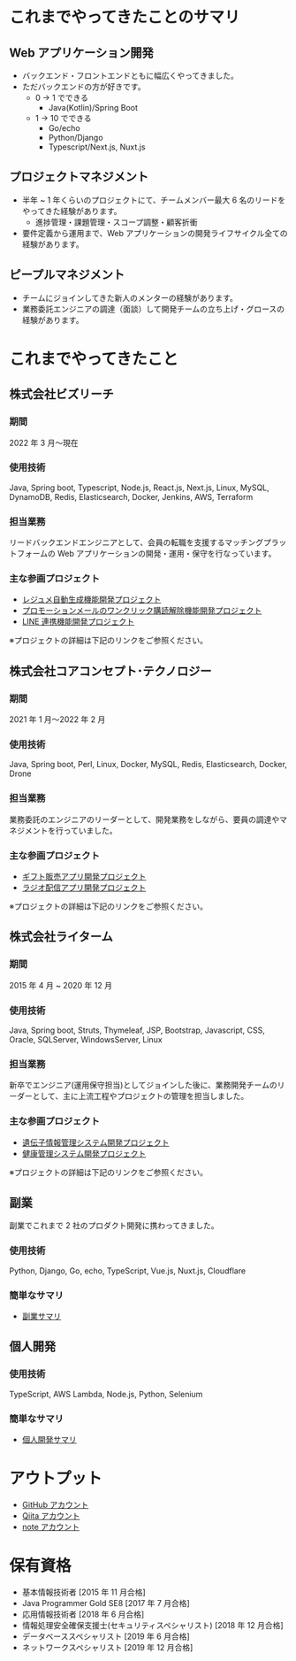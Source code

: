 # これまでやってきたことのサマリ

## Web アプリケーション開発

- バックエンド・フロントエンドともに幅広くやってきました。
- ただバックエンドの方が好きです。
  - 0 -> 1 でできる
    - Java(Kotlin)/Spring Boot
  - 1 -> 10 でできる
    - Go/echo
    - Python/Django
    - Typescript/Next.js, Nuxt.js

## プロジェクトマネジメント

- 半年 ~ 1 年くらいのプロジェクトにて、チームメンバー最大 6 名のリードをやってきた経験があります。
  - 進捗管理・課題管理・スコープ調整・顧客折衝
- 要件定義から運用まで、Web アプリケーションの開発ライフサイクル全ての経験があります。

## ピープルマネジメント

- チームにジョインしてきた新人のメンターの経験があります。
- 業務委託エンジニアの調達（面談）して開発チームの立ち上げ・グロースの経験があります。

# これまでやってきたこと

## 株式会社ビズリーチ

### 期間

2022 年 3 月〜現在

### 使用技術

Java, Spring boot, Typescript, Node.js, React.js, Next.js, Linux, MySQL, DynamoDB, Redis, Elasticsearch, Docker, Jenkins, AWS, Terraform

### 担当業務

リードバックエンドエンジニアとして、会員の転職を支援するマッチングプラットフォームの Web アプリケーションの開発・運用・保守を行なっています。

### 主な参画プロジェクト

- [レジュメ自動生成機能開発プロジェクト](https://github.com/Tom-Shumi/Resume/blob/main/BizReach/Resume-Auto-Generation.md)
- [プロモーションメールのワンクリック購読解除機能開発プロジェクト](https://github.com/Tom-Shumi/Resume/blob/main/BizReach/One-Click-Unsubscribe.md)
- [LINE 連携機能開発プロジェクト](https://github.com/Tom-Shumi/Resume/blob/main/BizReach/LINE-Account-Linkage.md)

※プロジェクトの詳細は下記のリンクをご参照ください。

## 株式会社コアコンセプト･テクノロジー

### 期間

2021 年 1 月〜2022 年 2 月

### 使用技術

Java, Spring boot, Perl, Linux, Docker, MySQL, Redis, Elasticsearch, Docker, Drone

### 担当業務

業務委託のエンジニアのリーダーとして、開発業務をしながら、要員の調達やマネジメントを行っていました。

### 主な参画プロジェクト

- [ギフト販売アプリ開発プロジェクト](https://github.com/Tom-Shumi/Resume/blob/main/Core-Concept-Technologies/Gift-Sales-Application.md)
- [ラジオ配信アプリ開発プロジェクト](https://github.com/Tom-Shumi/Resume/blob/main/Core-Concept-Technologies/Radio-Broadcasting.md)

※プロジェクトの詳細は下記のリンクをご参照ください。

## 株式会社ライターム

### 期間

2015 年 4 月 ~ 2020 年 12 月

### 使用技術

Java, Spring boot, Struts, Thymeleaf, JSP, Bootstrap, Javascript, CSS, Oracle, SQLServer, WindowsServer, Linux

### 担当業務

新卒でエンジニア(運用保守担当)としてジョインした後に、業務開発チームのリーダーとして、主に上流工程やプロジェクトの管理を担当しました。

### 主な参画プロジェクト

- [遺伝子情報管理システム開発プロジェクト](https://github.com/Tom-Shumi/Resume/blob/main/RightArm/Genetic-Information-Management-System.md)
- [健康管理システム開発プロジェクト](https://github.com/Tom-Shumi/Resume/blob/main/RightArm/Health-Management-System.md)

※プロジェクトの詳細は下記のリンクをご参照ください。

## 副業

副業でこれまで 2 社のプロダクト開発に携わってきました。

### 使用技術

Python, Django, Go, echo, TypeScript, Vue.js, Nuxt.js, Cloudflare

### 簡単なサマリ

- [副業サマリ](https://github.com/Tom-Shumi/Resume/blob/main/Side-Job.md)

## 個人開発

### 使用技術

TypeScript, AWS Lambda, Node.js, Python, Selenium

### 簡単なサマリ

- [個人開発サマリ](https://github.com/Tom-Shumi/Resume/blob/main/Personal-Development.md)

# アウトプット

- [GitHub アカウント](https://github.com/Tom-Shumi)
- [Qiita アカウント](https://qiita.com/Tom-Shumi)
- [note アカウント](https://note.com/tom_shumi/)

# 保有資格

- 基本情報技術者 [2015 年 11 月合格]
- Java Programmer Gold SE8 [2017 年 7 月合格]
- 応用情報技術者 [2018 年 6 月合格]
- 情報処理安全確保支援士(セキュリティスペシャリスト) [2018 年 12 月合格]
- データベーススペシャリスト [2019 年 6 月合格]
- ネットワークスペシャリスト [2019 年 12 月合格]
